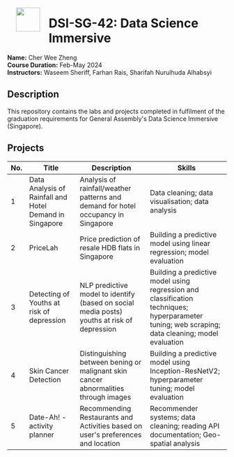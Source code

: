 <img src="http://imgur.com/1ZcRyrc.png" style="float: left; margin: 20px; height: 55px">

# DSI-SG-42: Data Science Immersive
<b>Name:</b> Cher Wee Zheng 
<br>
<b>Course Duration:</b> Feb-May 2024
<br>
<b>Instructors:</b> Waseem Sheriff, Farhan Rais, Sharifah Nurulhuda Alhabsyi

## Description
This repository contains the labs and projects completed in fulfilment of the graduation requirements for General Assembly's Data Science Immersive (Singapore).

## Projects
| No. | Title | Description | Skills |
|-----|-------------|-------------|--------|
| 1 | Data Analysis of Rainfall and Hotel Demand in Singapore | Analysis of rainfall/weather patterns and demand for hotel occupancy in Singapore | Data cleaning; data visualisation; data analysis |
| 2 | PriceLah | Price prediction of resale HDB flats in Singapore | Building a predictive model using linear regression; model evaluation |
| 3 | Detecting of Youths at risk of depression | NLP predictive model to identify (based on social media posts) youths at risk of depression | Building a predictive model using regression and classification techniques; hyperparameter tuning; web scraping; data cleaning; model evaluation |
| 4 | Skin Cancer Detection | Distinguishing between bening or malignant skin cancer abnormalities through images | Building a predictive model using Inception-ResNetV2; hyperparameter tuning; model evaluation |
| 5 | Date-Ah! - activity planner | Recommending Restaurants and Activities based on user's preferences and location | Recommender systems; data cleaning; reading API documentation; Geo-spatial analysis |